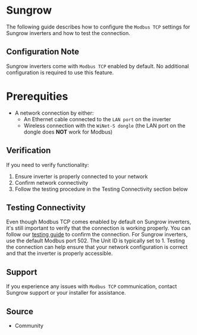 # Sungrow

The following guide describes how to configure the `Modbus TCP` settings for Sungrow inverters and how to test the connection.

## Configuration Note

Sungrow inverters come with `Modbus TCP` enabled by default. No additional configuration is required to use this feature.

# Prerequities

- A network connection by either:
  - An Ethernet cable connected to the `LAN port` on the inverter
  - Wireless connection with the `WiNet-S dongle` (the LAN port on the dongle does **NOT** work for Modbus)

## Verification

If you need to verify functionality:

1. Ensure inverter is properly connected to your network
2. Confirm network connectivity
3. Follow the testing procedure in the Testing Connectivity section below

## Testing Connectivity

Even though Modbus TCP comes enabled by default on Sungrow inverters, it's still important to verify that the connection is working properly. You can follow our [testing guide](https://github.com/srcfl/egw-getting-started/blob/main/test_con.md) to confirm the connection. For Sungrow inverters, use the default Modbus port 502. The Unit ID is typically set to 1. Testing the connection can help ensure that your network configuration is correct and that the inverter is properly accessible.

## Support

If you experience any issues with `Modbus TCP` communication, contact Sungrow support or your installer for assistance.

## Source

- Community
